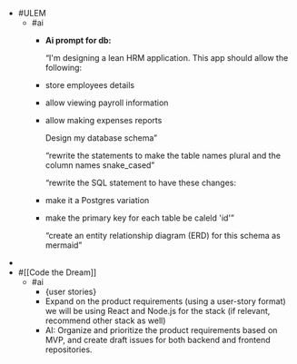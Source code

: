 - #ULEM
	- #ai
		- **Ai prompt for db:**
		  
		  “I'm designing a lean HRM application. This app should allow the following:
		- store employees details
		- allow viewing payroll information
		- allow making expenses reports
		  
		  Design my database schema”
		  
		  “rewrite the statements to make the table names plural and the column names snake_cased”
		  
		  “rewrite the SQL statement to have these changes:
		- make it a Postgres variation
		- make the primary key for each table be caleld 'id'”
		  
		  “create an entity relationship diagram (ERD) for this schema as mermaid”
-
- #[[Code the Dream]]
	- #ai
		- {user stories}
		- Expand on the product requirements (using a user-story format) we will be using React and Node.js for the stack (if relevant, recommend other stack as well)
		- AI: Organize and prioritize the product requirements based on MVP, and create draft issues for both backend and frontend repositories.